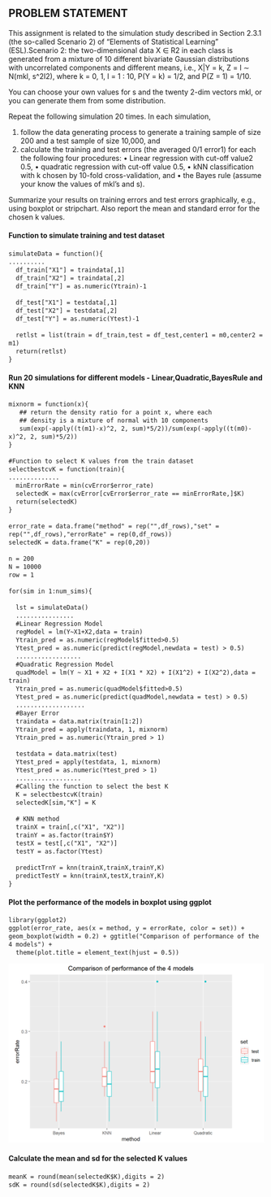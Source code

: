 ## PROBLEM STATEMENT
This assignment is related to the simulation study described in Section 2.3.1 (the so-called Scenario 2) of “Elements of Statistical Learning” (ESL).Scenario 2: the two-dimensional data X ∈ R2 in each class is generated from a mixture of 10 different bivariate Gaussian distributions with uncorrelated components and different means, i.e.,
      X|Y = k, Z = l ∼ N(mkl, s^2I2),
where k = 0, 1, l = 1 : 10, P(Y = k) = 1/2, and P(Z = 1) = 1/10. 

You can choose your own values for s and the twenty 2-dim vectors mkl, or you can generate them from some distribution.

Repeat the following simulation 20 times. In each simulation,
  1. follow the data generating process to generate a training sample of size 200 and a test sample of size 10,000, and
  2. calculate the training and test errors (the averaged 0/1 error1) for each the following four procedures:
    • Linear regression with cut-off value2 0.5,
    • quadratic regression with cut-off value 0.5,
    • kNN classification with k chosen by 10-fold cross-validation, and
    • the Bayes rule (assume your know the values of mkl’s and s).
    
Summarize your results on training errors and test errors graphically, e.g., using boxplot or stripchart. Also report the mean and standard error for the chosen k values.

#### Function to simulate training and test dataset
````
simulateData = function(){
..........
  df_train["X1"] = traindata[,1]
  df_train["X2"] = traindata[,2]
  df_train["Y"] = as.numeric(Ytrain)-1
  
  df_test["X1"] = testdata[,1]
  df_test["X2"] = testdata[,2]
  df_test["Y"] = as.numeric(Ytest)-1
  
  retlst = list(train = df_train,test = df_test,center1 = m0,center2 = m1)
  return(retlst)
}
````
#### Run 20 simulations for different models - Linear,Quadratic,BayesRule and KNN
````
mixnorm = function(x){
   ## return the density ratio for a point x, where each 
   ## density is a mixture of normal with 10 components
   sum(exp(-apply((t(m1)-x)^2, 2, sum)*5/2))/sum(exp(-apply((t(m0)-x)^2, 2, sum)*5/2))
}

#Function to select K values from the train dataset
selectbestcvK = function(train){
..............
  minErrorRate = min(cvError$error_rate) 
  selectedK = max(cvError[cvError$error_rate == minErrorRate,]$K)
  return(selectedK) 
}

error_rate = data.frame("method" = rep("",df_rows),"set" = rep("",df_rows),"errorRate" = rep(0,df_rows))
selectedK = data.frame("K" = rep(0,20))

n = 200
N = 10000
row = 1

for(sim in 1:num_sims){
  
  lst = simulateData()
  ................ 
  #Linear Regression Model
  regModel = lm(Y~X1+X2,data = train)
  Ytrain_pred = as.numeric(regModel$fitted>0.5)
  Ytest_pred = as.numeric(predict(regModel,newdata = test) > 0.5)
  ..................
  #Quadratic Regression Model
  quadModel = lm(Y ~ X1 + X2 + I(X1 * X2) + I(X1^2) + I(X2^2),data = train)
  Ytrain_pred = as.numeric(quadModel$fitted>0.5)
  Ytest_pred = as.numeric(predict(quadModel,newdata = test) > 0.5)
  ...................
  #Bayer Error
  traindata = data.matrix(train[1:2])
  Ytrain_pred = apply(traindata, 1, mixnorm)
  Ytrain_pred = as.numeric(Ytrain_pred > 1)

  testdata = data.matrix(test)
  Ytest_pred = apply(testdata, 1, mixnorm)
  Ytest_pred = as.numeric(Ytest_pred > 1)
  ..................
  #Calling the function to select the best K
  K = selectbestcvK(train)
  selectedK[sim,"K"] = K 
  
  # KNN method
  trainX = train[,c("X1", "X2")]
  trainY = as.factor(train$Y)
  testX = test[,c("X1", "X2")]
  testY = as.factor(Ytest)
  
  predictTrnY = knn(trainX,trainX,trainY,K)
  predictTestY = knn(trainX,testX,trainY,K)
}
````
#### Plot the performance of the models in boxplot using ggplot
````
library(ggplot2)
ggplot(error_rate, aes(x = method, y = errorRate, color = set)) + geom_boxplot(width = 0.2) + ggtitle("Comparison of performance of the 4 models") +
  theme(plot.title = element_text(hjust = 0.5))
````
![comparison](https://github.com/bsathyamur/Simulation_Study_ClassificationMethods/blob/master/comparison.png)

#### Calculate the mean and sd for the selected K values
````
meanK = round(mean(selectedK$K),digits = 2)
sdK = round(sd(selectedK$K),digits = 2)
````

